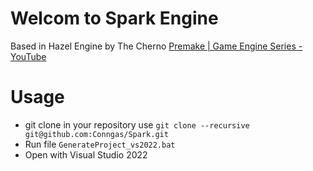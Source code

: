 # Welcom to Spark Engine

Based in Hazel Engine by The Cherno
[Premake | Game Engine Series - YouTube](https://www.youtube.com/watch?v=sULV3aB2qeU&list=PLlrATfBNZ98dC-V-N3m0Go4deliWHPFwT&index=8)

# Usage

* git clone in your repository use `git clone --recursive git@github.com:Conngas/Spark.git`
* Run file `GenerateProject_vs2022.bat`
* Open with Visual Studio 2022


